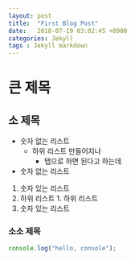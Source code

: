 ```yaml
---
layout: post
title:  "First Blog Post"
date:   2018-07-19 03:02:45 +0900
categories: Jekyll
tags : Jekyll markdown
---
```


# 큰 제목

## 소 제목
- 숫자 없는 리스트
  + 하위 리스트 만들어지나
    + 탭으로 하면 된다고 하는데
- 숫자 없는 리스트

1. 숫자 있는 리스트
  1. 하위 리스트
    1. 하위 리스트
2. 숫자 있는 리스트

### 소소 제목

```javascript
console.log("hello, console");
```
